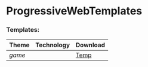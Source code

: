 # ProgressiveWebTemplates

### Templates:
Theme | Technology | Download
-- | - | -
*game* |  | <a href="https://raw.githubusercontent.com/cree321/progressivewebtemplates/master/Contribute-Template">Temp</a>
